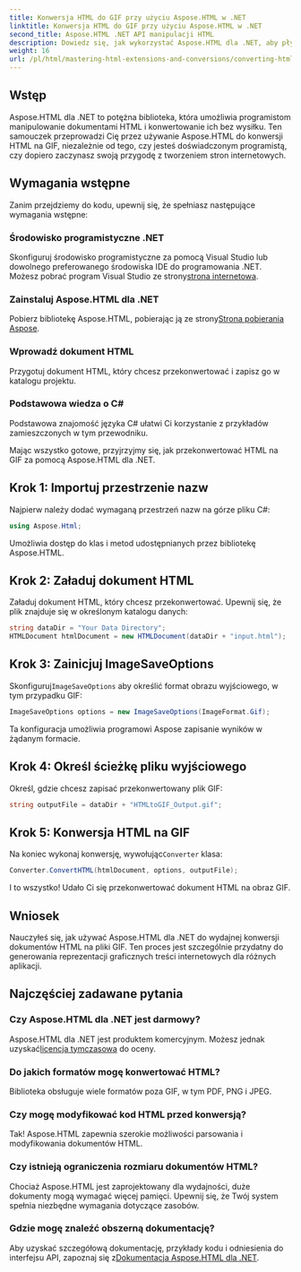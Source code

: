 ```yaml
---
title: Konwersja HTML do GIF przy użyciu Aspose.HTML w .NET
linktitle: Konwersja HTML do GIF przy użyciu Aspose.HTML w .NET
second_title: Aspose.HTML .NET API manipulacji HTML
description: Dowiedz się, jak wykorzystać Aspose.HTML dla .NET, aby płynnie konwertować dokumenty HTML na obrazy GIF. Ten kompleksowy przewodnik przeprowadzi Cię krok po kroku.
weight: 16
url: /pl/html/mastering-html-extensions-and-conversions/converting-html-to-gif/
---
```

## Wstęp

Aspose.HTML dla .NET to potężna biblioteka, która umożliwia programistom manipulowanie dokumentami HTML i konwertowanie ich bez wysiłku. Ten samouczek przeprowadzi Cię przez używanie Aspose.HTML do konwersji HTML na GIF, niezależnie od tego, czy jesteś doświadczonym programistą, czy dopiero zaczynasz swoją przygodę z tworzeniem stron internetowych.

## Wymagania wstępne

Zanim przejdziemy do kodu, upewnij się, że spełniasz następujące wymagania wstępne:

### Środowisko programistyczne .NET 

 Skonfiguruj środowisko programistyczne za pomocą Visual Studio lub dowolnego preferowanego środowiska IDE do programowania .NET. Możesz pobrać program Visual Studio ze strony[strona internetowa](https://visualstudio.microsoft.com/downloads/).

### Zainstaluj Aspose.HTML dla .NET

 Pobierz bibliotekę Aspose.HTML, pobierając ją ze strony[Strona pobierania Aspose](https://releases.aspose.com/html/net/).

### Wprowadź dokument HTML

Przygotuj dokument HTML, który chcesz przekonwertować i zapisz go w katalogu projektu.

### Podstawowa wiedza o C#

Podstawowa znajomość języka C# ułatwi Ci korzystanie z przykładów zamieszczonych w tym przewodniku.

Mając wszystko gotowe, przyjrzyjmy się, jak przekonwertować HTML na GIF za pomocą Aspose.HTML dla .NET.

## Krok 1: Importuj przestrzenie nazw

Najpierw należy dodać wymaganą przestrzeń nazw na górze pliku C#:

```csharp
using Aspose.Html;
```

Umożliwia dostęp do klas i metod udostępnianych przez bibliotekę Aspose.HTML.

## Krok 2: Załaduj dokument HTML

Załaduj dokument HTML, który chcesz przekonwertować. Upewnij się, że plik znajduje się w określonym katalogu danych:

```csharp
string dataDir = "Your Data Directory";
HTMLDocument htmlDocument = new HTMLDocument(dataDir + "input.html");
```

## Krok 3: Zainicjuj ImageSaveOptions

 Skonfiguruj`ImageSaveOptions` aby określić format obrazu wyjściowego, w tym przypadku GIF:

```csharp
ImageSaveOptions options = new ImageSaveOptions(ImageFormat.Gif);
```

Ta konfiguracja umożliwia programowi Aspose zapisanie wyników w żądanym formacie.

## Krok 4: Określ ścieżkę pliku wyjściowego

Określ, gdzie chcesz zapisać przekonwertowany plik GIF:

```csharp
string outputFile = dataDir + "HTMLtoGIF_Output.gif";
```

## Krok 5: Konwersja HTML na GIF

 Na koniec wykonaj konwersję, wywołując`Converter` klasa:

```csharp
Converter.ConvertHTML(htmlDocument, options, outputFile);
```

I to wszystko! Udało Ci się przekonwertować dokument HTML na obraz GIF.

## Wniosek

Nauczyłeś się, jak używać Aspose.HTML dla .NET do wydajnej konwersji dokumentów HTML na pliki GIF. Ten proces jest szczególnie przydatny do generowania reprezentacji graficznych treści internetowych dla różnych aplikacji.

## Najczęściej zadawane pytania

### Czy Aspose.HTML dla .NET jest darmowy?  
 Aspose.HTML dla .NET jest produktem komercyjnym. Możesz jednak uzyskać[licencja tymczasowa](https://purchase.conholdate.com/temporary-license/) do oceny.

### Do jakich formatów mogę konwertować HTML?  
Biblioteka obsługuje wiele formatów poza GIF, w tym PDF, PNG i JPEG.

### Czy mogę modyfikować kod HTML przed konwersją?  
Tak! Aspose.HTML zapewnia szerokie możliwości parsowania i modyfikowania dokumentów HTML.

### Czy istnieją ograniczenia rozmiaru dokumentów HTML?  
Chociaż Aspose.HTML jest zaprojektowany dla wydajności, duże dokumenty mogą wymagać więcej pamięci. Upewnij się, że Twój system spełnia niezbędne wymagania dotyczące zasobów.

### Gdzie mogę znaleźć obszerną dokumentację?  
 Aby uzyskać szczegółową dokumentację, przykłady kodu i odniesienia do interfejsu API, zapoznaj się z[Dokumentacja Aspose.HTML dla .NET](https://reference.aspose.com/html/net/).